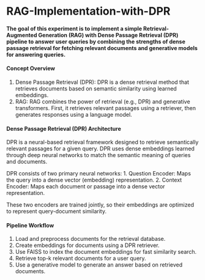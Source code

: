 # RAG-Implementation-with-DPR

#### The goal of this experiment is to implement a simple Retrieval-Augmented Generation (RAG) with Dense Passage Retrieval (DPR) pipeline to answer user queries by combining the strengths of dense passage retrieval for fetching relevant documents and generative models for answering queries.

#### Concept Overview

1. Dense Passage Retrieval (DPR): DPR is a dense retrieval method that retrieves documents based on semantic similarity using learned embeddings.
2. RAG: RAG combines the power of retrieval (e.g., DPR) and generative transformers. First, it retrieves relevant passages using a retriever, then generates responses using a language model.

#### Dense Passage Retrieval (DPR) Architecture

DPR is a neural-based retrieval framework designed to retrieve semantically relevant passages for a given query. DPR uses dense embeddings learned through deep neural networks to match the semantic meaning of queries and documents.

DPR consists of two primary neural networks:
	1.	Question Encoder: Maps the query into a dense vector (embedding) representation.
	2.	Context Encoder: Maps each document or passage into a dense vector representation.

These two encoders are trained jointly, so their embeddings are optimized to represent query-document similarity.

#### Pipeline Workflow
1. Load and preprocess documents for the retrieval database.
2. Create embeddings for documents using a DPR retriever.
3. Use FAISS to index the document embeddings for fast similarity search.
4. Retrieve top-k relevant documents for a user query.
5. Use a generative model to generate an answer based on retrieved documents.
